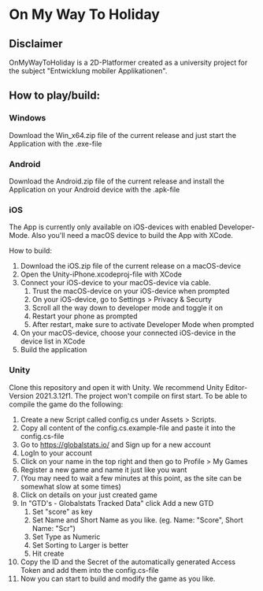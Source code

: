 # On My Way To Holiday

## Disclaimer

OnMyWayToHoliday is a 2D-Platformer created as a university project for the subject "Entwicklung mobiler Applikationen".

## How to play/build:

### Windows

Download the Win_x64.zip file of the current release and just start the Application with the .exe-file

### Android

Download the Android.zip file of the current release and install the Application on your Android device with the .apk-file

### iOS

The App is currently only available on iOS-devices with enabled Developer-Mode. Also you'll need a macOS device to build the App with XCode.

How to build:

1. Download the iOS.zip file of the current release on a macOS-device
2. Open the Unity-iPhone.xcodeproj-file with XCode
3. Connect your iOS-device to your macOS-device via cable.
   1. Trust the macOS-device on your iOS-device when prompted
   2. On your iOS-device, go to Settings > Privacy & Securty
   3. Scroll all the way down to developer mode and toggle it on
   4. Restart your phone as prompted
   5. After restart, make sure to activate Developer Mode when prompted
4. On your macOS-device, choose your connected iOS-device in the device list in XCode
5. Build the application

### Unity

Clone this repository and open it with Unity. We recommend Unity Editor-Version 2021.3.12f1.
The project won't compile on first start.
To be able to compile the game do the following:

1. Create a new Script called config.cs under Assets > Scripts.
2. Copy all content of the config.cs.example-file and paste it into the config.cs-file
3. Go to https://globalstats.io/ and Sign up for a new account
4. LogIn to your account
5. Click on your name in the top right and then go to Profile > My Games
6. Register a new game and name it just like you want
7. (You may need to wait a few minutes at this point, as the site can be somewhat slow at some times)
8. Click on details on your just created game
9. In "GTD's - Globalstats Tracked Data" click Add a new GTD
   1. Set "score" as key
   2. Set Name and Short Name as you like. (eg. Name: "Score", Short Name: "Scr")
   3. Set Type as Numeric
   4. Set Sorting to Larger is better
   5. Hit create
10.   Copy the ID and the Secret of the automatically generated Access Token and add them into the config.cs-file
11.   Now you can start to build and modify the game as you like.
